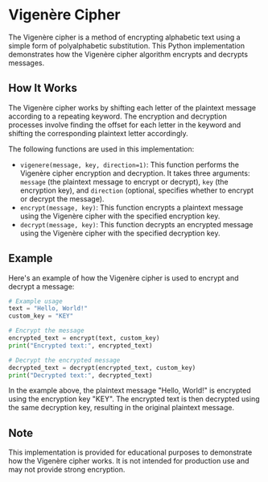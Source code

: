 # Vigenère Cipher

The Vigenère cipher is a method of encrypting alphabetic text using a simple form of polyalphabetic substitution. This Python implementation demonstrates how the Vigenère cipher algorithm encrypts and decrypts messages.

## How It Works

The Vigenère cipher works by shifting each letter of the plaintext message according to a repeating keyword. The encryption and decryption processes involve finding the offset for each letter in the keyword and shifting the corresponding plaintext letter accordingly.

The following functions are used in this implementation:

- `vigenere(message, key, direction=1)`: This function performs the Vigenère cipher encryption and decryption. It takes three arguments: `message` (the plaintext message to encrypt or decrypt), `key` (the encryption key), and `direction` (optional, specifies whether to encrypt or decrypt the message).
- `encrypt(message, key)`: This function encrypts a plaintext message using the Vigenère cipher with the specified encryption key.
- `decrypt(message, key)`: This function decrypts an encrypted message using the Vigenère cipher with the specified decryption key.

## Example

Here's an example of how the Vigenère cipher is used to encrypt and decrypt a message:

```python
# Example usage
text = "Hello, World!"
custom_key = "KEY"

# Encrypt the message
encrypted_text = encrypt(text, custom_key)
print("Encrypted text:", encrypted_text)

# Decrypt the encrypted message
decrypted_text = decrypt(encrypted_text, custom_key)
print("Decrypted text:", decrypted_text)
```
In the example above, the plaintext message "Hello, World!" is encrypted using the encryption key "KEY". The encrypted text is then decrypted using the same decryption key, resulting in the original plaintext message.

## Note
This implementation is provided for educational purposes to demonstrate how the Vigenère cipher works. It is not intended for production use and may not provide strong encryption.


